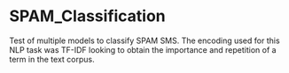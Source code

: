 # SPAM_Classification
Test of multiple models to classify SPAM SMS. The encoding used for this NLP task was TF-IDF looking to obtain the importance and repetition of a term in the text corpus.
